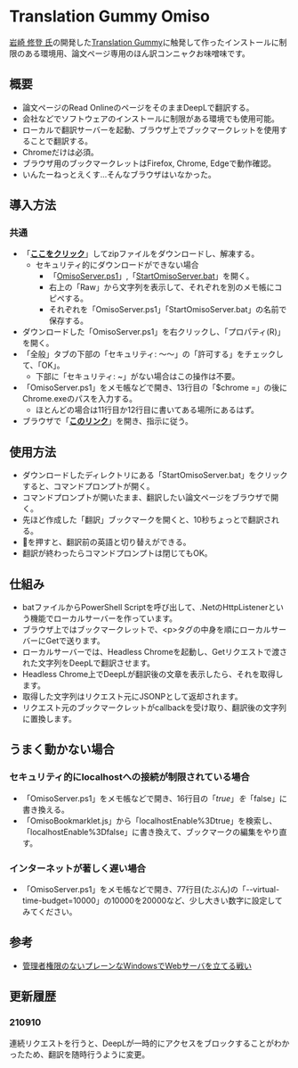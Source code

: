 # Translation Gummy Omiso
[岩崎 修登 氏](https://twitter.com/cabernet_rock)の開発した[Translation Gummy](https://github.com/iwasakishuto/Translation-Gummy)に触発して作ったインストールに制限のある環境用、論文ページ専用のほん訳コンニャクお味噌味です。

## 概要
* 論文ページのRead OnlineのページをそのままDeepLで翻訳する。
* 会社などでソフトウェアのインストールに制限がある環境でも使用可能。
* ローカルで翻訳サーバーを起動、ブラウザ上でブックマークレットを使用することで翻訳する。
* Chromeだけは必須。
* ブラウザ用のブックマークレットはFirefox, Chrome, Edgeで動作確認。
* いんたーねっとえくす...そんなブラウザはいなかった。

## 導入方法
### 共通
* 「**[ここをクリック](https://github.com/KYU49/TranslationGummyOmiso/archive/refs/heads/main.zip)**」してzipファイルをダウンロードし、解凍する。  
    * セキュリティ的にダウンロードができない場合
        * 「[OmisoServer.ps1](./OmisoServer.ps1)」,「[StartOmisoServer.bat](./StartOmisoServer.bat)」を開く。
        * 右上の「Raw」から文字列を表示して、それぞれを別のメモ帳にコピペする。
        * それぞれを「OmisoServer.ps1」「StartOmisoServer.bat」の名前で保存する。
* ダウンロードした「OmisoServer.ps1」を右クリックし、「プロパティ(R)」を開く。
* 「全般」タブの下部の「セキュリティ: ～～」の「許可する」をチェックして、「OK」。  
    * 下部に「セキュリティ: ~」がない場合はこの操作は不要。
* 「OmisoServer.ps1」をメモ帳などで開き、13行目の「$chrome =」の後にChrome.exeのパスを入力する。  
    * ほとんどの場合は11行目か12行目に書いてある場所にあるはず。
* ブラウザで「**[このリンク](https://kyu49.github.io/TranslationGummyOmiso/)**」を開き、指示に従う。
## 使用方法
* ダウンロードしたディレクトリにある「StartOmisoServer.bat」をクリックすると、コマンドプロンプトが開く。
* コマンドプロンプトが開いたまま、翻訳したい論文ページをブラウザで開く。
* 先ほど作成した「翻訳」ブックマークを開くと、10秒ちょっとで翻訳される。
* 🔄を押すと、翻訳前の英語と切り替えができる。
* 翻訳が終わったらコマンドプロンプトは閉じてもOK。
## 仕組み
* batファイルからPowerShell Scriptを呼び出して、.NetのHttpListenerという機能でローカルサーバーを作っています。
* ブラウザ上ではブックマークレットで、\<p\>タグの中身を順にローカルサーバーにGetで送ります。
* ローカルサーバーでは、Headless Chromeを起動し、Getリクエストで渡された文字列をDeepLで翻訳させます。
* Headless Chrome上でDeepLが翻訳後の文章を表示したら、それを取得します。
* 取得した文字列はリクエスト元にJSONPとして返却されます。
* リクエスト元のブックマークレットがcallbackを受け取り、翻訳後の文字列に置換します。
## うまく動かない場合
### セキュリティ的にlocalhostへの接続が制限されている場合
* 「OmisoServer.ps1」をメモ帳などで開き、16行目の「$true」を「$false」に書き換える。
* 「OmisoBookmarklet.js」から「localhostEnable%3Dtrue」を検索し、「localhostEnable%3Dfalse」に書き換えて、ブックマークの編集をやり直す。
### インターネットが著しく遅い場合
* 「OmisoServer.ps1」をメモ帳などで開き、77行目(たぶん)の「--virtual-time-budget=10000」の10000を20000など、少し大きい数字に設定してみてください。
## 参考
* [管理者権限のないプレーンなWindowsでWebサーバを立てる戦い](https://qiita.com/koyoru1214/items/721e528c86ee2baff871)


## 更新履歴
### 210910
連続リクエストを行うと、DeepLが一時的にアクセスをブロックすることがわかったため、翻訳を随時行うように変更。